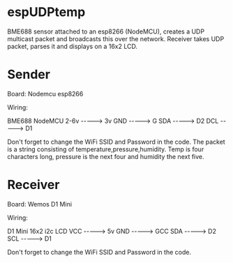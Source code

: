 # espUDPtemp

BME688 sensor attached to an esp8266 (NodeMCU), creates a UDP multicast packet and broadcasts this over the network.
Receiver takes UDP packet, parses it and displays on a 16x2 LCD.

# Sender

Board: Nodemcu esp8266

Wiring:

BME688    NodeMCU
2-6v -----> 3v
GND  -----> G
SDA  -----> D2
DCL  -----> D1

Don't forget to change the WiFi SSID and Password in the code.
The packet is a string consisting of temperature,pressure,humidity. Temp is four characters long, pressure is the next four and humidity the next five.

# Receiver

Board: Wemos D1 Mini

Wiring:

D1 Mini   16x2 i2c LCD
VCC  ----->  5v
GND  ----->  GCC
SDA  ----->  D2
SCL  ----->  D1

Don't forget to change the WiFi SSID and Password in the code.
